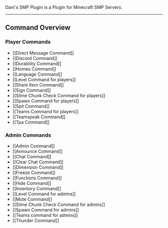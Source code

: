 Dani's SMP Plugin is a Plugin for Minecraft SMP Servers.

---
## Command Overview

### Player Commands
- [[Direct Message Command]]
- [[Discord Command]]
- [[Durability Command]]
- [[Homes Command]]
- [[Language Command]]
- [[Level Command for players]]
- [[Share Item Command]]
- [[Sign Command]]
- [[Slime Chunk Check Command for players]]
- [[Spawn Command for players]]
- [[Spit Command]]
- [[Teams Command for players]]
- [[Teamspeak Command]]
- [[Tpa Command]]

### Admin Commands
- [[Admin Command]]
- [[Announce Command]]
- [[Chat Command]]
- [[Clear Chat Command]]
- [[Dimension Command]]
- [[Freeze Command]]
- [[Functions Command]]
- [[Hide Command]]
- [[Inventory Command]]
- [[Level Command for admins]]
- [[Mute Command]]
- [[Slime Chunk Check Command for admins]]
- [[Spawn Command for admins]]
- [[Teams command for admins]]
- [[Thunder Command]]
